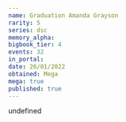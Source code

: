 ```yaml
---
name: Graduation Amanda Grayson
rarity: 5
series: dsc
memory_alpha:
bigbook_tier: 4
events: 32
in_portal:
date: 26/01/2022
obtained: Mega
mega: true
published: true
---
```


undefined
